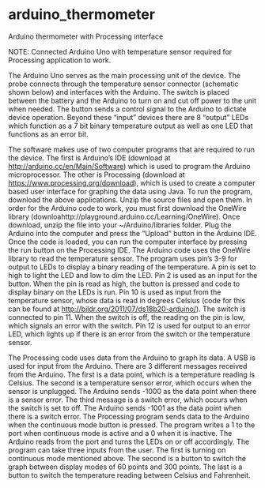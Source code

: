 # arduino_thermometer
Arduino thermometer with Processing interface

NOTE: Connected Arduino Uno with temperature sensor required for Processing application to work.

The Arduino Uno serves as the main processing unit of the device. The probe connects through the temperature sensor connector (schematic shown below) and interfaces with the Arduino. The switch is placed between the battery and the Arduino to turn on and cut off power to the unit when needed. The button sends a control signal to the Arduino to dictate device operation. Beyond these “input” devices there are 8 “output” LEDs which function as a 7 bit binary temperature output as well as one LED that functions as an error bit.

The software makes use of two computer programs that are required to run the device. The first is Arduino’s IDE (download at http://arduino.cc/en/Main/Software) which is used to program the Arduino microprocessor.  The other is Processing (download at https://www.processing.org/download), which is used to create a computer based user interface for graphing the data using Java.
To run the program, download the above applications.  Unzip the source files and open them.  In order for the Arduino code to work, you must first download the OneWire library (downloahttp://playground.arduino.cc/Learning/OneWire).  Once download, unzip the file into your ~/Arduino/libraries folder.  Plug the Arduino into the computer and press the “Upload” button in the Arduino IDE.  Once the code is loaded, you can run the computer interface by pressing the run button on the Processing IDE.
The Arduino code uses the OneWire library to read the temperature sensor.    The program uses pin’s 3-9 for output to LEDs to display a binary reading of the temperature.  A pin is set to high to light the LED and low to dim the LED.  Pin 2 is used as an input for the button.  When the pin is read as high, the button is pressed and code to display binary on the LEDs is run.  Pin 10 is used as input from the temperature sensor, whose data is read in degrees Celsius (code for this can be found at http://bildr.org/2011/07/ds18b20-arduino/). The switch is connected to pin 11.  When the switch is off, the reading on the pin is low, which signals an error with the switch.  Pin 12 is used for output to an error LED, which lights up if there is an error from the switch or the temperature sensor.

The Processing code uses data from the Arduino to graph its data.  A USB is used for input from the Arduino.  There are 3 different messages received from the Arduino.  The first is a data point, which is a temperature reading is Celsius.  The second is a temperature sensor error, which occurs when the sensor is unplugged.  The Arduino sends -1000 as the data point when there is a sensor error.  The third message is a switch error, which occurs when the switch is set to off.  The Arduino sends -1001 as the data point when there is a switch error.  The Processing program sends data to the Arduino when the continuous mode button is pressed.  The program writes a 1 to the port when continuous mode is active and a 0 when it is inactive.  The Arduino reads from the port and turns the LEDs on or off accordingly.  The program can take three inputs from the user.  The first is turning on continuous mode mentioned above.  The second is a button to switch the graph between display modes of 60 points and 300 points.  The last is a button to switch the temperature reading between Celsius and Fahrenheit.

